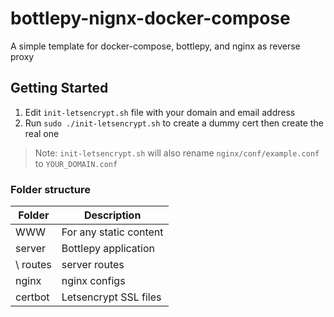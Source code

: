 # bottlepy-nignx-docker-compose
A simple template for docker-compose, bottlepy, and nginx as reverse proxy

## Getting Started

1. Edit `init-letsencrypt.sh` file with your domain and email address
2. Run `sudo ./init-letsencrypt.sh` to create a dummy cert then create the real one
> Note: `init-letsencrypt.sh` will also rename `nginx/conf/example.conf` to `YOUR_DOMAIN.conf`


### Folder structure

| Folder    | Description            |
| --------- | ---------------------- |
| WWW       | For any static content |
| server    | Bottlepy application   |
| \  routes | server routes          |
| nginx     | nginx configs          |
| certbot   | Letsencrypt SSL files  |

